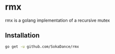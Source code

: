 # rmx
rmx is a golang implementation of a recursive mutex

## Installation

```bash
go get -u github.com/SokaDance/rmx
```
